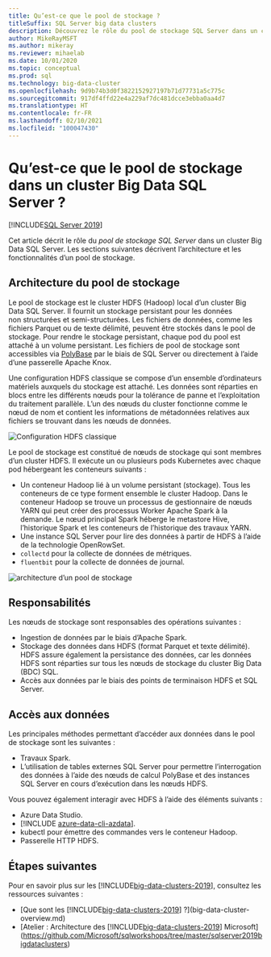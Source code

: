 ```yaml
---
title: Qu’est-ce que le pool de stockage ?
titleSuffix: SQL Server big data clusters
description: Découvrez le rôle du pool de stockage SQL Server dans un cluster Big Data SQL Server 2019, ainsi que l’architecture et les fonctionnalités d’un pool de stockage SQL.
author: MikeRayMSFT
ms.author: mikeray
ms.reviewer: mihaelab
ms.date: 10/01/2020
ms.topic: conceptual
ms.prod: sql
ms.technology: big-data-cluster
ms.openlocfilehash: 9d9b74b3d0f3822152927197b71d77731a5c775c
ms.sourcegitcommit: 917df4ffd22e4a229af7dc481dcce3ebba0aa4d7
ms.translationtype: HT
ms.contentlocale: fr-FR
ms.lasthandoff: 02/10/2021
ms.locfileid: "100047430"
---
```

# <a name="what-is-the-storage-pool-in-a-sql-server-big-data-cluster"></a>Qu’est-ce que le pool de stockage dans un cluster Big Data SQL Server ?

[!INCLUDE[SQL Server 2019](../includes/applies-to-version/sqlserver2019.md)]

Cet article décrit le rôle du *pool de stockage SQL Server* dans un cluster Big Data SQL Server. Les sections suivantes décrivent l’architecture et les fonctionnalités d’un pool de stockage.

## <a name="storage-pool-architecture"></a>Architecture du pool de stockage

Le pool de stockage est le cluster HDFS (Hadoop) local d’un cluster Big Data SQL Server. Il fournit un stockage persistant pour les données non structurées et semi-structurées. Les fichiers de données, comme les fichiers Parquet ou de texte délimité, peuvent être stockés dans le pool de stockage. Pour rendre le stockage persistant, chaque pod du pool est attaché à un volume persistant. Les fichiers de pool de stockage sont accessibles via [PolyBase](../relational-databases/polybase/polybase-guide.md) par le biais de SQL Server ou directement à l’aide d’une passerelle Apache Knox.

Une configuration HDFS classique se compose d’un ensemble d’ordinateurs matériels auxquels du stockage est attaché. Les données sont réparties en blocs entre les différents nœuds pour la tolérance de panne et l’exploitation du traitement parallèle. L’un des nœuds du cluster fonctionne comme le nœud de nom et contient les informations de métadonnées relatives aux fichiers se trouvant dans les nœuds de données.

![Configuration HDFS classique](media/concept-storage-pool/classic-hdfs-setup.png)

Le pool de stockage est constitué de nœuds de stockage qui sont membres d’un cluster HDFS. Il exécute un ou plusieurs pods Kubernetes avec chaque pod hébergeant les conteneurs suivants :

- Un conteneur Hadoop lié à un volume persistant (stockage). Tous les conteneurs de ce type forment ensemble le cluster Hadoop. Dans le conteneur Hadoop se trouve un processus de gestionnaire de nœuds YARN qui peut créer des processus Worker Apache Spark à la demande. Le nœud principal Spark héberge le metastore Hive, l’historique Spark et les conteneurs de l’historique des travaux YARN.
- Une instance SQL Server pour lire des données à partir de HDFS à l’aide de la technologie OpenRowSet.
- `collectd` pour la collecte de données de métriques.
- `fluentbit` pour la collecte de données de journal.

![architecture d’un pool de stockage](media/concept-storage-pool/scale-big-data-on-demand.png)

## <a name="responsibilities"></a>Responsabilités

Les nœuds de stockage sont responsables des opérations suivantes :

- Ingestion de données par le biais d’Apache Spark.
- Stockage des données dans HDFS (format Parquet et texte délimité). HDFS assure également la persistance des données, car les données HDFS sont réparties sur tous les nœuds de stockage du cluster Big Data (BDC) SQL.
- Accès aux données par le biais des points de terminaison HDFS et SQL Server.

## <a name="accessing-data"></a>Accès aux données

Les principales méthodes permettant d’accéder aux données dans le pool de stockage sont les suivantes :

- Travaux Spark.
- L’utilisation de tables externes SQL Server pour permettre l’interrogation des données à l’aide des nœuds de calcul PolyBase et des instances SQL Server en cours d’exécution dans les nœuds HDFS.

Vous pouvez également interagir avec HDFS à l’aide des éléments suivants :

- Azure Data Studio.
- [!INCLUDE [azure-data-cli-azdata](../includes/azure-data-cli-azdata.md)].
- kubectl pour émettre des commandes vers le conteneur Hadoop.
- Passerelle HTTP HDFS.

## <a name="next-steps"></a>Étapes suivantes

Pour en savoir plus sur les [!INCLUDE[big-data-clusters-2019](../includes/ssbigdataclusters-ss-nover.md)], consultez les ressources suivantes :

- [Que sont les [!INCLUDE[big-data-clusters-2019](../includes/ssbigdataclusters-ver15.md)] ?](big-data-cluster-overview.md)
- [Atelier : Architecture des [!INCLUDE[big-data-clusters-2019](../includes/ssbigdataclusters-ss-nover.md)] Microsoft](https://github.com/Microsoft/sqlworkshops/tree/master/sqlserver2019bigdataclusters)
